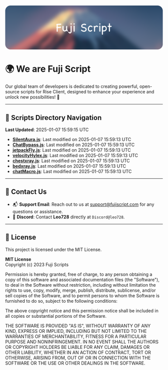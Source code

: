 ![Banner](.github/b.webp)

# 🌍 **We are Fuji Script**

Our global team of developers is dedicated to creating powerful, open-source scripts for Rise Client, designed to enhance your experience and unlock new possibilities! 🌟

---
<!-- SCRIPTS_NAVIGATION_START -->
## 📂 **Scripts Directory Navigation**

**Last Updated**: 2025-01-07 15:59:15 UTC

- **[SilentAura.js](scripts/SilentAura.js)**: Last modified on 2025-01-07 15:59:13 UTC
- **[ChatBypass.js](scripts/ChatBypass.js)**: Last modified on 2025-01-07 15:59:13 UTC
- **[jetpackFly.js](scripts/jetpackFly.js)**: Last modified on 2025-01-07 15:59:13 UTC
- **[velocityHylex.js](scripts/velocityHylex.js)**: Last modified on 2025-01-07 15:59:13 UTC
- **[chestxray.js](scripts/chestxray.js)**: Last modified on 2025-01-07 15:59:13 UTC
- **[bedxray.js](scripts/bedxray.js)**: Last modified on 2025-01-07 15:59:13 UTC
- **[chatMacro.js](scripts/chatMacro.js)**: Last modified on 2025-01-07 15:59:13 UTC

<!-- SCRIPTS_NAVIGATION_END -->

---

## 💬 **Contact Us**  
- 📬 **Support Email**: Reach out to us at [support@fujiscript.com](mailto:support@fujiscript.com) for any questions or assistance.  
- 💬 **Discord**: Contact **Leo728** directly at `Discord@leo728`.

---

## 📜 **License**

This project is licensed under the MIT License.  

**MIT License**  
Copyright (c) 2023 Fuji Scripts  

Permission is hereby granted, free of charge, to any person obtaining a copy of this software and associated documentation files (the "Software"), to deal in the Software without restriction, including without limitation the rights to use, copy, modify, merge, publish, distribute, sublicense, and/or sell copies of the Software, and to permit persons to whom the Software is furnished to do so, subject to the following conditions:  

The above copyright notice and this permission notice shall be included in all copies or substantial portions of the Software.  

THE SOFTWARE IS PROVIDED "AS IS", WITHOUT WARRANTY OF ANY KIND, EXPRESS OR IMPLIED, INCLUDING BUT NOT LIMITED TO THE WARRANTIES OF MERCHANTABILITY, FITNESS FOR A PARTICULAR PURPOSE AND NONINFRINGEMENT. IN NO EVENT SHALL THE AUTHORS OR COPYRIGHT HOLDERS BE LIABLE FOR ANY CLAIM, DAMAGES OR OTHER LIABILITY, WHETHER IN AN ACTION OF CONTRACT, TORT OR OTHERWISE, ARISING FROM, OUT OF OR IN CONNECTION WITH THE SOFTWARE OR THE USE OR OTHER DEALINGS IN THE SOFTWARE.  
